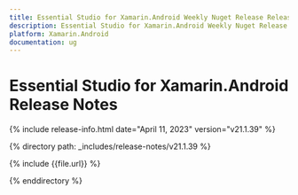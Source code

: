 ```yaml
---
title: Essential Studio for Xamarin.Android Weekly Nuget Release Release Notes  
description: Essential Studio for Xamarin.Android Weekly Nuget Release Release Notes  
platform: Xamarin.Android
documentation: ug
---
```


# Essential Studio for Xamarin.Android  Release Notes  

{% include release-info.html date="April 11, 2023"  version="v21.1.39" %} 

{% directory path: _includes/release-notes/v21.1.39 %}

{% include {{file.url}} %}

{% enddirectory %}